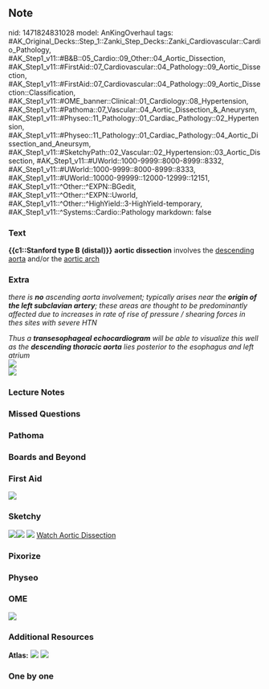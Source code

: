 ## Note
nid: 1471824831028
model: AnKingOverhaul
tags: #AK_Original_Decks::Step_1::Zanki_Step_Decks::Zanki_Cardiovascular::Cardio_Pathology, #AK_Step1_v11::#B&B::05_Cardio::09_Other::04_Aortic_Dissection, #AK_Step1_v11::#FirstAid::07_Cardiovascular::04_Pathology::09_Aortic_Dissection, #AK_Step1_v11::#FirstAid::07_Cardiovascular::04_Pathology::09_Aortic_Dissection::Classification, #AK_Step1_v11::#OME_banner::Clinical::01_Cardiology::08_Hypertension, #AK_Step1_v11::#Pathoma::07_Vascular::04_Aortic_Dissection_&_Aneurysm, #AK_Step1_v11::#Physeo::11_Pathology::01_Cardiac_Pathology::02_Hypertension, #AK_Step1_v11::#Physeo::11_Pathology::01_Cardiac_Pathology::04_Aortic_Dissection_and_Aneursym, #AK_Step1_v11::#SketchyPath::02_Vascular::02_Hypertension::03_Aortic_Dissection, #AK_Step1_v11::#UWorld::1000-9999::8000-8999::8332, #AK_Step1_v11::#UWorld::1000-9999::8000-8999::8333, #AK_Step1_v11::#UWorld::10000-99999::12000-12999::12151, #AK_Step1_v11::^Other::^EXPN::BGedit, #AK_Step1_v11::^Other::^EXPN::Uworld, #AK_Step1_v11::^Other::^HighYield::3-HighYield-temporary, #AK_Step1_v11::^Systems::Cardio::Pathology
markdown: false

### Text
<div>
  <div>
    <b>{{c1::Stanford type B (distal)}}</b> <b>aortic
    dissection</b> involves the <u>descending aorta</u> and/or the
    <u>aortic arch</u>
  </div>
</div>

### Extra
<i>there is <b>no</b> ascending aorta involvement; typically arises
near the <b>origin of the left subclavian artery</b>; these areas
are thought to be predominantly affected due to increases in rate
of rise of pressure / shearing forces in thes sites with severe
HTN</i>
<div>
  <i>Thus a <b>transesophageal echocardiogram</b> will be able to
  visualize this well as the <b>descending thoracic aorta</b> lies
  posterior to the esophagus and left atrium</i>
</div>
<div>
  <div>
    <i><img src="Aortic%20disection_1606536512076.png"></i>
  </div>
</div>
<div>
  <i><img src="paste-41540923686913.jpg"></i>
</div>

### Lecture Notes


### Missed Questions


### Pathoma


### Boards and Beyond


### First Aid
<img src="tmpxZak5b.png">

### Sketchy
<img src=
"SketchyMedical%202019-12-22%2017-40-59_1566160514431.jpg"><img src="22099.png">
<img src="Zoverall%20picture%20(10)_1566160514431.jpg"> <a href=
"https://dashboard.sketchy.com/study/medical/courses/medical-pathophysiology/units/medical-pathophysiology-vascular/videos/medical-pathophysiology-vascular-hypertension-aortic-dissection?utm_source=anki&utm_medium=partnership&utm_campaign=february_update&utm_content=medical">
Watch Aortic Dissection</a>

### Pixorize


### Physeo


### OME
<div class="ome-widget">
  <a href=
  "https://onlinemeded.org/spa/cardiology/hypertension/acquire?ref=anki">
  <img src="_OME_AnkiFlashcards_Lesson_4.png"></a>
</div>

### Additional Resources
<b>Atlas:</b> <img src="tmpKyTGt8.png"> <img src="tmp6xByvA.png">

### One by one

